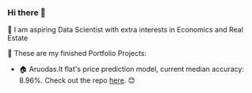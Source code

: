 ### Hi there 👋

🤚 I am aspiring Data Scientist with extra interests in Economics and Real Estate

💼 These are my finished Portfolio Projects:

- 🏠 Aruodas.lt flat's price prediction model, current median accuracy: 8.96%. Check out the repo [here](https://github.com/Kiwisuki/Real-Estate-Price-Prediction). 😊


